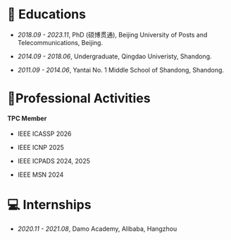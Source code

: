 # 📖 Educations

* *2018.09 - 2023.11*, PhD (硕博贯通), Beijing University of Posts and Telecommunications, Beijing.

* *2014.09 - 2018.06*, Undergraduate, Qingdao Univeristy, Shandong.

* *2011.09 - 2014.06*, Yantai No. 1 Middle School of Shandong, Shandong.

# 💬Professional Activities

#### TPC Member

* IEEE ICASSP 2026

* IEEE ICNP 2025

* IEEE ICPADS 2024, 2025

* IEEE MSN 2024

# 💻 Internships

* *2020.11 - 2021.08*, Damo Academy, Alibaba, Hangzhou

